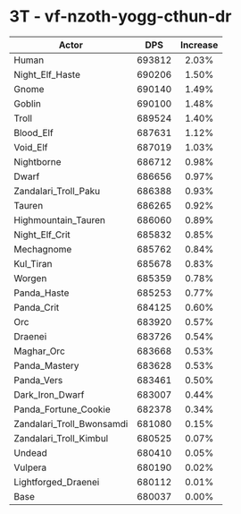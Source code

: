 # 3T - vf-nzoth-yogg-cthun-dr
| Actor | DPS | Increase |
|---|:---:|:---:|
|Human|693812|2.03%|
|Night_Elf_Haste|690206|1.50%|
|Gnome|690140|1.49%|
|Goblin|690100|1.48%|
|Troll|689524|1.40%|
|Blood_Elf|687631|1.12%|
|Void_Elf|687019|1.03%|
|Nightborne|686712|0.98%|
|Dwarf|686656|0.97%|
|Zandalari_Troll_Paku|686388|0.93%|
|Tauren|686265|0.92%|
|Highmountain_Tauren|686060|0.89%|
|Night_Elf_Crit|685832|0.85%|
|Mechagnome|685762|0.84%|
|Kul_Tiran|685678|0.83%|
|Worgen|685359|0.78%|
|Panda_Haste|685253|0.77%|
|Panda_Crit|684125|0.60%|
|Orc|683920|0.57%|
|Draenei|683726|0.54%|
|Maghar_Orc|683668|0.53%|
|Panda_Mastery|683628|0.53%|
|Panda_Vers|683461|0.50%|
|Dark_Iron_Dwarf|683007|0.44%|
|Panda_Fortune_Cookie|682378|0.34%|
|Zandalari_Troll_Bwonsamdi|681080|0.15%|
|Zandalari_Troll_Kimbul|680525|0.07%|
|Undead|680410|0.05%|
|Vulpera|680190|0.02%|
|Lightforged_Draenei|680112|0.01%|
|Base|680037|0.00%|
